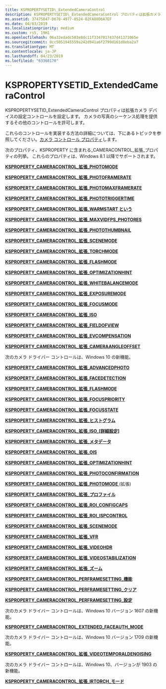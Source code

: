 ```yaml
---
title: KSPROPERTYSETID\_ExtendedCameraControl
description: KSPROPERTYSETID\_ExtendedCameraControl プロパティは拡張カメラ デバイスの設定コントロールを設定します。 カメラの写真のシーケンス処理を提供するその他のコントロールを許可します。
ms.assetid: 37475847-D678-4977-8524-82FA80D6A7EF
ms.date: 04/03/2019
ms.localizationpriority: medium
ms.custom: rs5, 19H1
ms.openlocfilehash: 06a32edadc503e8dc11f3347017437d41371065e
ms.sourcegitcommit: 0cc5051945559a242d941a6f2799d161d8eba2a7
ms.translationtype: MT
ms.contentlocale: ja-JP
ms.lasthandoff: 04/23/2019
ms.locfileid: "63368170"
---
```

# <a name="kspropertysetidextendedcameracontrol"></a>KSPROPERTYSETID\_ExtendedCameraControl

KSPROPERTYSETID\_ExtendedCameraControl プロパティは拡張カメラ デバイスの設定コントロールを設定します。 カメラの写真のシーケンス処理を提供するその他のコントロールを許可します。

これらのコントロールを実装する方法の詳細については、下にあるトピックを参照してください。[カメラ コントロール プロパティ](https://docs.microsoft.com/windows-hardware/drivers/stream/camera-control-properties#win8-1-extended-props)します。

次のプロパティ、KSPROPERTY に含まれる\_CAMERACONTROL\_拡張\_プロパティの列挙。 これらのプロパティは、Windows 8.1 以降でサポートされます。

[**KSPROPERTY\_CAMERACONTROL\_拡張\_PHOTOMODE**](ksproperty-cameracontrol-extended-photomode.md)

[**KSPROPERTY\_CAMERACONTROL\_拡張\_PHOTOFRAMERATE**](ksproperty-cameracontrol-extended-photoframerate.md)

[**KSPROPERTY\_CAMERACONTROL\_拡張\_PHOTOMAXFRAMERATE**](ksproperty-cameracontrol-extended-photomaxframerate.md)

[**KSPROPERTY\_CAMERACONTROL\_拡張\_PHOTOTRIGGERTIME**](ksproperty-cameracontrol-extended-phototriggertime.md)

[**KSPROPERTY\_CAMERACONTROL\_拡張\_WARMSTART という**](ksproperty-cameracontrol-extended-warmstart.md)

[**KSPROPERTY\_CAMERACONTROL\_拡張\_MAXVIDFPS\_PHOTORES**](ksproperty-cameracontrol-extended-maxvidfps-photores.md)

[**KSPROPERTY\_CAMERACONTROL\_拡張\_PHOTOTHUMBNAIL**](ksproperty-cameracontrol-extended-photothumbnail.md)

[**KSPROPERTY\_CAMERACONTROL\_拡張\_SCENEMODE**](ksproperty-cameracontrol-extended-scenemode.md)

[**KSPROPERTY\_CAMERACONTROL\_拡張\_TORCHMODE**](ksproperty-cameracontrol-extended-torchmode.md)

[**KSPROPERTY\_CAMERACONTROL\_拡張\_FLASHMODE**](ksproperty-cameracontrol-extended-flashmode.md)

[**KSPROPERTY\_CAMERACONTROL\_拡張\_OPTIMIZATIONHINT**](ksproperty-cameracontrol-extended-optimizationhint.md)

[**KSPROPERTY\_CAMERACONTROL\_拡張\_WHITEBALANCEMODE**](ksproperty-cameracontrol-extended-whitebalancemode.md)

[**KSPROPERTY\_CAMERACONTROL\_拡張\_EXPOSUREMODE**](ksproperty-cameracontrol-extended-exposuremode.md)

[**KSPROPERTY\_CAMERACONTROL\_拡張\_FOCUSMODE**](ksproperty-cameracontrol-extended-focusmode.md)

[**KSPROPERTY\_CAMERACONTROL\_拡張\_ISO**](ksproperty-cameracontrol-extended-iso.md)

[**KSPROPERTY\_CAMERACONTROL\_拡張\_FIELDOFVIEW**](ksproperty-cameracontrol-extended-fieldofview.md)

[**KSPROPERTY\_CAMERACONTROL\_拡張\_EVCOMPENSATION**](ksproperty-cameracontrol-extended-evcompensation.md)

[**KSPROPERTY\_CAMERACONTROL\_拡張\_CAMERAANGLEOFFSET**](ksproperty-cameracontrol-extended-cameraangleoffset.md)

次のカメラ ドライバー コントロールは、Windows 10 の新機能。

[**KSPROPERTY\_CAMERACONTROL\_拡張\_ADVANCEDPHOTO**](ksproperty-cameracontrol-extended-advancedphoto.md)

[**KSPROPERTY\_CAMERACONTROL\_拡張\_FACEDETECTION**](ksproperty-cameracontrol-extended-facedetection.md)

[**KSPROPERTY\_CAMERACONTROL\_拡張\_FLASHMODE**](ksproperty-cameracontrol-extended-flashmode2.md)

[**KSPROPERTY\_CAMERACONTROL\_拡張\_FOCUSPRIORITY**](ksproperty-cameracontrol-extended-focuspriority.md)

[**KSPROPERTY\_CAMERACONTROL\_拡張\_FOCUSSTATE**](ksproperty-cameracontrol-extended-focusstate.md)

[**KSPROPERTY\_CAMERACONTROL\_拡張\_ヒストグラム**](ksproperty-cameracontrol-extended-histogram.md)

[**KSPROPERTY\_CAMERACONTROL\_拡張\_ISO\_[詳細設定]**](ksproperty-cameracontrol-extended-iso-advanced.md)

[**KSPROPERTY\_CAMERACONTROL\_拡張\_メタデータ**](ksproperty-cameracontrol-extended-metadata.md)

[**KSPROPERTY\_CAMERACONTROL\_拡張\_OIS**](ksproperty-cameracontrol-extended-ois.md)

[**KSPROPERTY\_CAMERACONTROL\_拡張\_OPTIMIZATIONHINT**](ksproperty-cameracontrol-extended-optimizationhint-.md)

[**KSPROPERTY\_CAMERACONTROL\_拡張\_PHOTOCONFIRMATION**](ksproperty-cameracontrol-extended-photoconfirmation.md)

[**KSPROPERTY\_CAMERACONTROL\_拡張\_PHOTOMODE** ](ksproperty-cameracontrol-extended-photomode2.md) (拡張)

[**KSPROPERTY\_CAMERACONTROL\_拡張\_プロファイル**](ksproperty-cameracontrol-extended-profile.md)

[**KSPROPERTY\_CAMERACONTROL\_拡張\_ROI\_CONFIGCAPS**](ksproperty-cameracontrol-extended-roi-configcaps.md)

[**KSPROPERTY\_CAMERACONTROL\_拡張\_ROI\_ISPCONTROL**](ksproperty-cameracontrol-extended-roi-ispcontrol.md)

[**KSPROPERTY\_CAMERACONTROL\_拡張\_SCENEMODE**](ksproperty-cameracontrol-extended-scenemode2.md)

[**KSPROPERTY\_CAMERACONTROL\_拡張\_VFR**](ksproperty-cameracontrol-extended-vfr.md)

[**KSPROPERTY\_CAMERACONTROL\_拡張\_VIDEOHDR**](ksproperty-cameracontrol-extended-videohdr.md)

[**KSPROPERTY\_CAMERACONTROL\_拡張\_VIDEOSTABILIZATION**](ksproperty-cameracontrol-extended-videostabilization.md)

[**KSPROPERTY\_CAMERACONTROL\_拡張\_ズーム**](ksproperty-cameracontrol-extended-zoom.md)

[**KSPROPERTY\_CAMERACONTROL\_PERFRAMESETTING\_機能**](ksproperty-cameracontrol-perframesetting-capability.md)

[**KSPROPERTY\_CAMERACONTROL\_PERFRAMESETTING\_クリア**](ksproperty-cameracontrol-perframesetting-clear.md)

[**KSPROPERTY\_CAMERACONTROL\_PERFRAMESETTING\_設定**](ksproperty-cameracontrol-perframesetting-set.md)

次のカメラ ドライバー コントロールは、Windows 10 バージョン 1607 の新機能。

[**KSPROPERTY\_CAMERACONTROL\_EXTENDED\_FACEAUTH\_MODE**](ksproperty-cameracontrol-extended-faceauth-mode.md)

次のカメラ ドライバー コントロールは、Windows 10 バージョン 1709 の新機能。

[**KSPROPERTY\_CAMERACONTROL\_拡張\_VIDEOTEMPORALDENOISING**](ksproperty-cameracontrol-extended-videotemporaldenoising.md)

次のカメラ ドライバー コントロールは、Windows 10、バージョンが 1903 の新機能。

[**KSPROPERTY\_CAMERACONTROL\_拡張\_IRTORCH\_モード**](ksproperty-cameracontrol-extended-irtorchmode.md)
